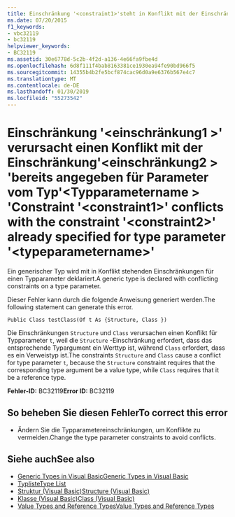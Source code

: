 ```yaml
---
title: Einschränkung '<constraint1>'steht in Konflikt mit der Einschränkung'<constraint2>'bereits angegeben für Parameter vom Typ'<typeparametername>'
ms.date: 07/20/2015
f1_keywords:
- vbc32119
- bc32119
helpviewer_keywords:
- BC32119
ms.assetid: 30e6778d-5c2b-4f2d-a136-4e66fa9fbe4d
ms.openlocfilehash: 6d8f111f4bab8163381ce1930ea94fe90bd966f5
ms.sourcegitcommit: 14355b4b2fe5bcf874cac96d0a9e6376b567e4c7
ms.translationtype: MT
ms.contentlocale: de-DE
ms.lasthandoff: 01/30/2019
ms.locfileid: "55273542"
---
```

# <a name="constraint-constraint1-conflicts-with-the-constraint-constraint2-already-specified-for-type-parameter-typeparametername"></a><span data-ttu-id="bc866-102">Einschränkung '\<einschränkung1 >' verursacht einen Konflikt mit der Einschränkung'\<einschränkung2 > 'bereits angegeben für Parameter vom Typ'\<Typparametername > '</span><span class="sxs-lookup"><span data-stu-id="bc866-102">Constraint '\<constraint1>' conflicts with the constraint '\<constraint2>' already specified for type parameter '\<typeparametername>'</span></span>
<span data-ttu-id="bc866-103">Ein generischer Typ wird mit in Konflikt stehenden Einschränkungen für einen Typparameter deklariert.</span><span class="sxs-lookup"><span data-stu-id="bc866-103">A generic type is declared with conflicting constraints on a type parameter.</span></span>  
  
 <span data-ttu-id="bc866-104">Dieser Fehler kann durch die folgende Anweisung generiert werden.</span><span class="sxs-lookup"><span data-stu-id="bc866-104">The following statement can generate this error.</span></span>  
  
 `Public Class testClass(Of t As {Structure, Class })`  
  
 <span data-ttu-id="bc866-105">Die Einschränkungen `Structure` und `Class` verursachen einen Konflikt für Typparameter `t`, weil die `Structure` -Einschränkung erfordert, dass das entsprechende Typargument ein Werttyp ist, während `Class` erfordert, dass es ein Verweistyp ist.</span><span class="sxs-lookup"><span data-stu-id="bc866-105">The constraints `Structure` and `Class` cause a conflict for type parameter `t`, because the `Structure` constraint requires that the corresponding type argument be a value type, while `Class` requires that it be a reference type.</span></span>  
  
 <span data-ttu-id="bc866-106">**Fehler-ID:** BC32119</span><span class="sxs-lookup"><span data-stu-id="bc866-106">**Error ID:** BC32119</span></span>  
  
## <a name="to-correct-this-error"></a><span data-ttu-id="bc866-107">So beheben Sie diesen Fehler</span><span class="sxs-lookup"><span data-stu-id="bc866-107">To correct this error</span></span>  
  
-   <span data-ttu-id="bc866-108">Ändern Sie die Typparametereinschränkungen, um Konflikte zu vermeiden.</span><span class="sxs-lookup"><span data-stu-id="bc866-108">Change the type parameter constraints to avoid conflicts.</span></span>  
  
## <a name="see-also"></a><span data-ttu-id="bc866-109">Siehe auch</span><span class="sxs-lookup"><span data-stu-id="bc866-109">See also</span></span>

- [<span data-ttu-id="bc866-110">Generic Types in Visual Basic</span><span class="sxs-lookup"><span data-stu-id="bc866-110">Generic Types in Visual Basic</span></span>](../../visual-basic/programming-guide/language-features/data-types/generic-types.md)
- [<span data-ttu-id="bc866-111">Typliste</span><span class="sxs-lookup"><span data-stu-id="bc866-111">Type List</span></span>](../../visual-basic/language-reference/statements/type-list.md)
- [<span data-ttu-id="bc866-112">Struktur (Visual Basic)</span><span class="sxs-lookup"><span data-stu-id="bc866-112">Structure (Visual Basic)</span></span>](../../visual-basic/language-reference/statements/structure-statement.md)
- [<span data-ttu-id="bc866-113">Klasse (Visual Basic)</span><span class="sxs-lookup"><span data-stu-id="bc866-113">Class (Visual Basic)</span></span>](../../visual-basic/language-reference/statements/class-statement.md)
- [<span data-ttu-id="bc866-114">Value Types and Reference Types</span><span class="sxs-lookup"><span data-stu-id="bc866-114">Value Types and Reference Types</span></span>](../../visual-basic/programming-guide/language-features/data-types/value-types-and-reference-types.md)
